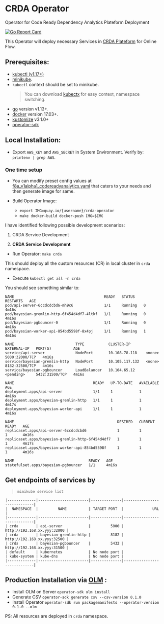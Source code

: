 # CRDA Operator

Operator for Code Ready Dependency Analytics Plateform Deployment

[![Go Report Card](https://goreportcard.com/badge/github.com/deepak1725/crda-operator)](https://goreportcard.com/report/github.com/deepak1725/crda-operator) 

This Operator will deploy necessary Services in [CRDA Plateform](https://github.com/fabric8-analytics) for Online Flow. 

## Prerequisites:
* [kubectl (v1.17+)](https://kubernetes.io/docs/tasks/tools/install-kubectl/)
* [minikube](https://kubernetes.io/docs/tasks/tools/install-minikube/).
* `kubectl` context should be set to minikube. 
    > You can download [kubectx](https://github.com/ahmetb/kubectx) for easy context, namespace switching. 
* [go](https://golang.org/dl/) version v1.13+.
* [docker](https://docs.docker.com/install/) version 17.03+.
* [kustomize](https://sigs.k8s.io/kustomize/docs/INSTALL.md) v3.1.0+
* [operator-sdk](https://sdk.operatorframework.io/docs/install-operator-sdk/)



## Local Installation:
* Export `AWS_KEY` and `AWS_SECRET` in System Environment. Verify by: `printenv | grep AWS`.  


### One time setup

* You can modify preset config values at [f8a_v1alpha1_codereadyanalytics.yaml](config/samples/f8a_v1alpha1_codereadyanalytics.yaml) that caters to your needs and then generate image for same.

* Build Operator Image: 
    - `export IMG=quay.io/{username}/crda-operator`
    - `make docker-build docker-push IMG=$IMG`

I have identified following possible development scenarios:
1. CRDA Service Development


1. **CRDA Service Development**

* Run Operator: `make crda`



This should deploy all the custom resources (CR) in local cluster in `crda` namespace.


* Execute `kubectl get all -n crda`

You should see something similar to: 

```
NAME                                         READY   STATUS    RESTARTS   AGE
pod/api-server-6ccdcdcbd6-mh9c6              1/1     Running   0          4m16s
pod/bayesian-gremlin-http-6f454d4df7-4ltkf   1/1     Running   0          4m16s
pod/bayesian-pgbouncer-0                     1/1     Running   0          4m16s
pod/bayesian-worker-api-854bd5598f-8x4pj     1/1     Running   1          4m16s

NAME                            TYPE           CLUSTER-IP       EXTERNAL-IP   PORT(S)          AGE
service/api-server              NodePort       10.108.78.118    <none>        5000:32000/TCP   4m16s
service/bayesian-gremlin-http   NodePort       10.105.117.132   <none>        8182:32500/TCP   4m16s
service/bayesian-pgbouncer      LoadBalancer   10.104.65.12     <pending>     5432:31500/TCP   4m16s

NAME                                    READY   UP-TO-DATE   AVAILABLE   AGE
deployment.apps/api-server              1/1     1            1           4m16s
deployment.apps/bayesian-gremlin-http   1/1     1            1           4m17s
deployment.apps/bayesian-worker-api     1/1     1            1           4m16s

NAME                                               DESIRED   CURRENT   READY   AGE
replicaset.apps/api-server-6ccdcdcbd6              1         1         1       4m16s
replicaset.apps/bayesian-gremlin-http-6f454d4df7   1         1         1       4m17s
replicaset.apps/bayesian-worker-api-854bd5598f     1         1         1       4m16s

NAME                                  READY   AGE
statefulset.apps/bayesian-pgbouncer   1/1     4m16s
```

## Get endpoints of services by 
> `minikube service list`

```
|-------------|-----------------------|--------------|-----------------------------|
|  NAMESPACE  |         NAME          | TARGET PORT  |             URL             |
|-------------|-----------------------|--------------|-----------------------------|
| crda        | api-server            |         5000 | http://192.168.xx.yyy:32000 |
| crda        | bayesian-gremlin-http |         8182 | http://192.168.xx.yyy:32500 |
| crda        | bayesian-pgbouncer    |         5432 | http://192.168.xx.yyy:31500 |
| default     | kubernetes            | No node port |
| kube-system | kube-dns              | No node port |
|-------------|-----------------------|--------------|-----------------------------|
```


## Production Installation via [OLM](https://sdk.operatorframework.io/docs/olm-integration/user-guide/) :

* Install OLM on Server `operator-sdk olm install`
* Generate CSV `operator-sdk generate csv --csv-version 0.1.0`
* Install Operator `operator-sdk run packagemanifests --operator-version 0.1.0 --olm`


PS: All resources are deployed in `crda` namespace.
